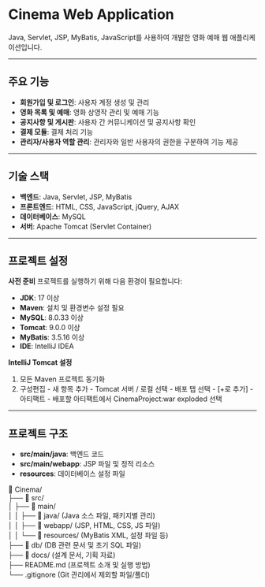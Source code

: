 

# Cinema Web Application
Java, Servlet, JSP, MyBatis, JavaScript를 사용하여 개발한 영화 예매 웹 애플리케이션입니다.

---

## 주요 기능
- **회원가입 및 로그인**: 사용자 계정 생성 및 관리
- **영화 목록 및 예매**: 영화 상영작 관리 및 예매 기능
- **공지사항 및 게시판**: 사용자 간 커뮤니케이션 및 공지사항 확인
- **결제 모듈**: 결제 처리 기능
- **관리자/사용자 역할 관리**: 관리자와 일반 사용자의 권한을 구분하여 기능 제공

---

## 기술 스택
- **백엔드**: Java, Servlet, JSP, MyBatis
- **프론트엔드**: HTML, CSS, JavaScript, jQuery, AJAX
- **데이터베이스**: MySQL
- **서버**: Apache Tomcat (Servlet Container)

---

## 프로젝트 설정
**사전 준비**
프로젝트를 실행하기 위해 다음 환경이 필요합니다:
- **JDK**: 17 이상
- **Maven**: 설치 및 환경변수 설정 필요
- **MySQL**: 8.0.33 이상
- **Tomcat**: 9.0.0 이상
- **MyBatis**: 3.5.16 이상
- **IDE**: IntelliJ IDEA


**IntelliJ Tomcat 설정**
1) 모든 Maven 프로젝트 동기화
2) 구성편집 - 새 항목 추가 - Tomcat 서버 / 로컬 선택 - 배포 탭 선택 - [+로 추가] - 아티팩트 - 배포할 아티팩트에서 CinemaProject:war exploded 선택

---

## 프로젝트 구조

- **src/main/java**: 백엔드 코드
- **src/main/webapp**: JSP 파일 및 정적 리소스
- **resources**: 데이터베이스 설정 파일


📂 Cinema/  
├── 📂 src/  
│   ├── 📂 main/  
│   │   ├── 📂 java/ (Java 소스 파일, 패키지별 관리)  
│   │   ├── 📂 webapp/ (JSP, HTML, CSS, JS 파일)  
│   │   └── 📂 resources/ (MyBatis XML, 설정 파일 등)  
├── 📂 db/ (DB 관련 문서 및 초기 SQL 파일)  
├── 📂 docs/ (설계 문서, 기획 자료)  
├── README.md (프로젝트 소개 및 실행 방법)  
└── .gitignore (Git 관리에서 제외할 파일/폴더)  
